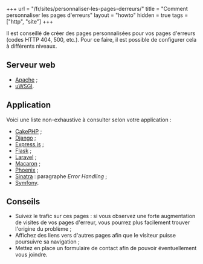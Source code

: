 +++
url = "/fr/sites/personnaliser-les-pages-derreurs/"
title = "Comment personnaliser les pages d'erreurs"
layout = "howto"
hidden = true
tags = ["http", "site"]
+++

Il est conseillé de créer des pages personnalisées pour vos pages d'erreurs (codes HTTP 404, 500, etc.). Pour ce faire, il est possible de configurer cela à différents niveaux.

## Serveur web

- [Apache](https://httpd.apache.org/docs/2.4/fr/custom-error.html) ;
- [uWSGI](https://uwsgi-docs.readthedocs.io/en/latest/Options.html).

## Application

Voici une liste non-exhaustive à consulter selon votre application :

- [CakePHP](https://book.cakephp.org/3/fr/development/errors.html) ;
- [Django](https://docs.djangoproject.com/en/dev/topics/http/views/#customizing-error-views) ;
- [Express.js](https://expressjs.com/fr/guide/error-handling.html) ;
- [Flask](https://flask.palletsprojects.com/en/1.1.x/patterns/errorpages/) ;
- [Laravel](https://laravel.com/docs/6.x/errors) ;
- [Macaron](https://go-macaron.com/middlewares/templating#response-status-error-and-redirect) ;
- [Phoenix](https://hexdocs.pm/phoenix/custom_error_pages.html) ;
- [Sinatra](http://sinatrarb.com/intro.html) : paragraphe _Error Handling_ ;
- [Symfony](https://symfony.com/doc/current/controller/error_pages.html).

## Conseils

- Suivez le trafic sur ces pages : si vous observez une forte augmentation de visites de vos pages d'erreur, vous pourrez plus facilement trouver l'origine du problème ;
- Affichez des liens vers d'autres pages afin que le visiteur puisse poursuivre sa navigation ;
- Mettez en place un formulaire de contact afin de pouvoir éventuellement vous joindre.
